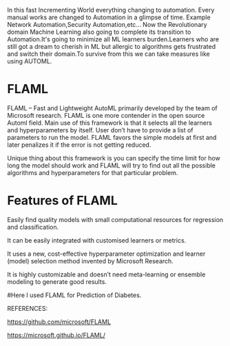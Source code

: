 
In this fast Incrementing World everything changing to automation. Every manual works are changed to Automation in a glimpse of time. Example Network Automation,Security Automation,etc... Now the Revolutionary domain Machine Learning also  going to complete its transition to Automation.It's going to minimize all ML learners burden.Learners who are still got a dream to cherish in ML but allergic to algorithms gets frustrated  and switch their domain.To survive from this we can take measures like using AUTOML.
       
    
# FLAML
FLAML – Fast and Lightweight AutoML primarily developed by the team of Microsoft research. FLAML is one more contender in the open source Automl field.  Main use of this framework is that it selects all the learners and hyperparameters by itself. User don’t have to provide a list of parameters to run the model. FLAML favors the simple models at first and later penalizes it if the error is not getting reduced.
       
Unique thing about this framework is you can specify the time limit for how long the model should work and FLAML will try to find out all the possible algorithms and hyperparameters for that particular problem.
       
# Features of FLAML
   
Easily find quality models with small computational resources for regression and classification.

It can be easily integrated with customised learners or metrics.

It uses a new, cost-effective hyperparameter optimization and learner (model) selection method invented by Microsoft Research.

It is highly customizable and doesn’t need meta-learning or ensemble modeling to generate good results.


#Here I used FLAML for Prediction of Diabetes.

REFERENCES:

https://github.com/microsoft/FLAML


https://microsoft.github.io/FLAML/


       
       
